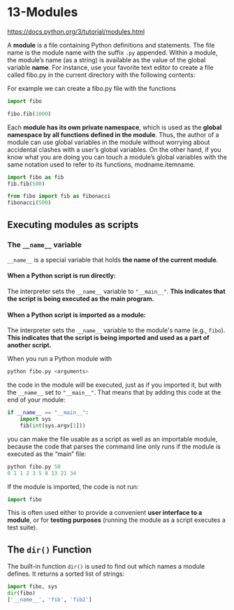 # 13-Modules

https://docs.python.org/3/tutorial/modules.html

A **module** is a file containing Python definitions and statements. 
The file name is the module name with the suffix `.py` appended. 
Within a module, the module’s name (as a string) is available as the value of the global variable __name__. For instance, use your favorite text editor to create a file called fibo.py in the current directory with the following contents:

For example we can create a fibo.py file with the functions

```python
import fibo

fibo.fib(1000)
```

Each **module has its own private namespace**, which is used as the **global namespace by all functions defined in the module**. 
Thus, the author of a module can use global variables in the module without worrying about accidental clashes with a user’s global variables. 
On the other hand, if you know what you are doing you can touch a module’s global variables with the same notation used to refer to its functions, modname.itemname.

```python
import fibo as fib
fib.fib(500)
```

```python
from fibo import fib as fibonacci
fibonacci(500)
```
## Executing modules as scripts

### The `__name__` variable

`__name__` is a special variable that holds **the name of the current module**.

#### When a Python script is run directly:

The interpreter sets the `__name__` variable to `"__main__"`.
**This indicates that the script is being executed as the main program.**

#### When a Python script is imported as a module:
The interpreter sets the `__name__` variable to the module's name (e.g., `fibo`).
**This indicates that the script is being imported and used as a part of another script.**


When you run a Python module with
```python
python fibo.py <arguments>
```
the code in the module will be executed, just as if you imported it, but with the `__name__` set to `"__main__"`. 
That means that by adding this code at the end of your module:

```python
if __name__ == "__main__":
    import sys
    fib(int(sys.argv[1]))
```
you can make the file usable as a script as well as an importable module, 
because the code that parses the command line only runs if the module is executed as the “main” file:

```python
python fibo.py 50
0 1 1 2 3 5 8 13 21 34
```
If the module is imported, the code is not run:

```python
import fibo

```

This is often used either to provide a convenient **user interface to a module**, or for **testing purposes** (running the module as a script executes a test suite).

##  The `dir()` Function
The built-in function `dir()` is used to find out which names a module defines. It returns a sorted list of strings:

```python
import fibo, sys
dir(fibo)
['__name__', 'fib', 'fib2']
```
